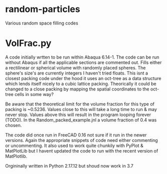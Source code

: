 # random-particles
Various random space filling codes

# VolFrac.py
A code initially wrtten to be run within Abaqua 6.14-1. The code can be run without Abaqus if all the applicable sections are commented out.
Fills either a rectilinear or spherical volume with randomly placed spheres. The sphere's size's are currently integers I haven't tried floats.
This isnt a closest packing code under the hood it uses an oct-tree as a data structure which lends itself nicely to a cubic lattice packing. Theorically it could be changed to a close packing by mapping the spatial coordinates to the oct-tree cells in some way? 

Be aware that the theoretical limit for the volume fraction for this type of packing is ~0.5236. Values close to this will take a long time to run & may never stop. Values above this will result in the program looping forever (TODO). In the Random_packed_example.jnl a volume fraction of 0.4 was chosen.

The code did once run in FreeCAD 0.16 not sure if it run in the newer versions. Again the appropriate snippets of code need either commenting or uncommenting. It also used to work quite chunkily with PyPlot & MatPlotLib but I havent updated the code to run with the recent version of MatPlotlib.

Orgininally written in Python 2.17.12 but shoud now work in 3.7
